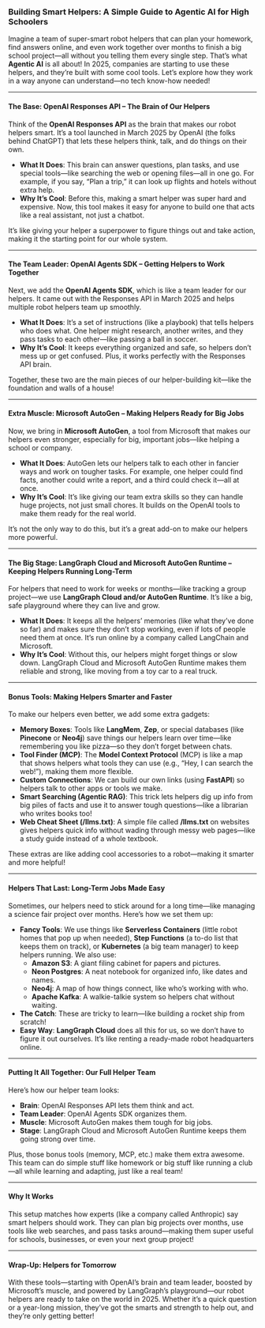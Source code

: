 ### Building Smart Helpers: A Simple Guide to Agentic AI for High Schoolers

Imagine a team of super-smart robot helpers that can plan your homework, find answers online, and even work together over months to finish a big school project—all without you telling them every single step. That’s what **Agentic AI** is all about! In 2025, companies are starting to use these helpers, and they’re built with some cool tools. Let’s explore how they work in a way anyone can understand—no tech know-how needed!

---

#### The Base: OpenAI Responses API – The Brain of Our Helpers

Think of the **OpenAI Responses API** as the brain that makes our robot helpers smart. It’s a tool launched in March 2025 by OpenAI (the folks behind ChatGPT) that lets these helpers think, talk, and do things on their own.

- **What It Does**: This brain can answer questions, plan tasks, and use special tools—like searching the web or opening files—all in one go. For example, if you say, “Plan a trip,” it can look up flights and hotels without extra help.
- **Why It’s Cool**: Before this, making a smart helper was super hard and expensive. Now, this tool makes it easy for anyone to build one that acts like a real assistant, not just a chatbot.

It’s like giving your helper a superpower to figure things out and take action, making it the starting point for our whole system.

---

#### The Team Leader: OpenAI Agents SDK – Getting Helpers to Work Together

Next, we add the **OpenAI Agents SDK**, which is like a team leader for our helpers. It came out with the Responses API in March 2025 and helps multiple robot helpers team up smoothly.

- **What It Does**: It’s a set of instructions (like a playbook) that tells helpers who does what. One helper might research, another writes, and they pass tasks to each other—like passing a ball in soccer.
- **Why It’s Cool**: It keeps everything organized and safe, so helpers don’t mess up or get confused. Plus, it works perfectly with the Responses API brain.

Together, these two are the main pieces of our helper-building kit—like the foundation and walls of a house!

---

#### Extra Muscle: Microsoft AutoGen – Making Helpers Ready for Big Jobs

Now, we bring in **Microsoft AutoGen**, a tool from Microsoft that makes our helpers even stronger, especially for big, important jobs—like helping a school or company.

- **What It Does**: AutoGen lets our helpers talk to each other in fancier ways and work on tougher tasks. For example, one helper could find facts, another could write a report, and a third could check it—all at once.
- **Why It’s Cool**: It’s like giving our team extra skills so they can handle huge projects, not just small chores. It builds on the OpenAI tools to make them ready for the real world.

It’s not the only way to do this, but it’s a great add-on to make our helpers more powerful.

---

#### The Big Stage: LangGraph Cloud and Microsoft AutoGen Runtime – Keeping Helpers Running Long-Term

For helpers that need to work for weeks or months—like tracking a group project—we use **LangGraph Cloud and/or AutoGen Runtime**. It’s like a big, safe playground where they can live and grow.

- **What It Does**: It keeps all the helpers’ memories (like what they’ve done so far) and makes sure they don’t stop working, even if lots of people need them at once. It’s run online by a company called LangChain and Microsoft.
- **Why It’s Cool**: Without this, our helpers might forget things or slow down. LangGraph Cloud and Microsoft AutoGen Runtime makes them reliable and strong, like moving from a toy car to a real truck.

---

#### Bonus Tools: Making Helpers Smarter and Faster

To make our helpers even better, we add some extra gadgets:

- **Memory Boxes**: Tools like **LangMem**, **Zep**, or special databases (like **Pinecone** or **Neo4j**) save things our helpers learn over time—like remembering you like pizza—so they don’t forget between chats.
- **Tool Finder (MCP)**: The **Model Context Protocol** (MCP) is like a map that shows helpers what tools they can use (e.g., “Hey, I can search the web!”), making them more flexible.
- **Custom Connections**: We can build our own links (using **FastAPI**) so helpers talk to other apps or tools we make.
- **Smart Searching (Agentic RAG)**: This trick lets helpers dig up info from big piles of facts and use it to answer tough questions—like a librarian who writes books too!
- **Web Cheat Sheet (/llms.txt)**: A simple file called **/llms.txt** on websites gives helpers quick info without wading through messy web pages—like a study guide instead of a whole textbook.

These extras are like adding cool accessories to a robot—making it smarter and more helpful!

---

#### Helpers That Last: Long-Term Jobs Made Easy

Sometimes, our helpers need to stick around for a long time—like managing a science fair project over months. Here’s how we set them up:

- **Fancy Tools**: We use things like **Serverless Containers** (little robot homes that pop up when needed), **Step Functions** (a to-do list that keeps them on track), or **Kubernetes** (a big team manager) to keep helpers running. We also use:
  - **Amazon S3**: A giant filing cabinet for papers and pictures.
  - **Neon Postgres**: A neat notebook for organized info, like dates and names.
  - **Neo4j**: A map of how things connect, like who’s working with who.
  - **Apache Kafka**: A walkie-talkie system so helpers chat without waiting.
- **The Catch**: These are tricky to learn—like building a rocket ship from scratch!
- **Easy Way**: **LangGraph Cloud** does all this for us, so we don’t have to figure it out ourselves. It’s like renting a ready-made robot headquarters online.

---

#### Putting It All Together: Our Full Helper Team

Here’s how our helper team looks:
- **Brain**: OpenAI Responses API lets them think and act.
- **Team Leader**: OpenAI Agents SDK organizes them.
- **Muscle**: Microsoft AutoGen makes them tough for big jobs.
- **Stage**: LangGraph Cloud and Microsoft AutoGen Runtime keeps them going strong over time.

Plus, those bonus tools (memory, MCP, etc.) make them extra awesome. This team can do simple stuff like homework or big stuff like running a club—all while learning and adapting, just like a real team!

---

#### Why It Works

This setup matches how experts (like a company called Anthropic) say smart helpers should work. They can plan big projects over months, use tools like web searches, and pass tasks around—making them super useful for schools, businesses, or even your next group project!

---

#### Wrap-Up: Helpers for Tomorrow

With these tools—starting with OpenAI’s brain and team leader, boosted by Microsoft’s muscle, and powered by LangGraph’s playground—our robot helpers are ready to take on the world in 2025. Whether it’s a quick question or a year-long mission, they’ve got the smarts and strength to help out, and they’re only getting better!



